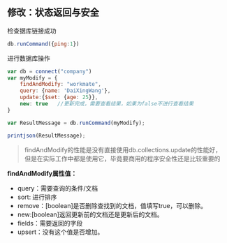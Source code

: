 
## 修改：状态返回与安全

检查据库链接成功
``` js
db.runCommand({ping:1})
```

进行数据库操作

``` js
var db = connect("company")
var myModify = {
    findAndModify: "workmate",
    query: {name: 'DaiXingWang'},
    update:{$set: {age: 25}},
    new: true   //更新完成，需要查看结果，如果为false不进行查看结果
}

var ResultMessage = db.runCommand(myModify);

printjson(ResultMessage);

```

> findAndModify的性能是没有直接使用db.collections.update的性能好，但是在实际工作中都是使用它，毕竟要商用的程序安全性还是比较重要的

**findAndModify属性值：**
* query：需要查询的条件/文档
* sort:    进行排序
* remove：[boolean]是否删除查找到的文档，值填写true，可以删除。
* new:[boolean]返回更新前的文档还是更新后的文档。
* fields：需要返回的字段
* upsert：没有这个值是否增加。
